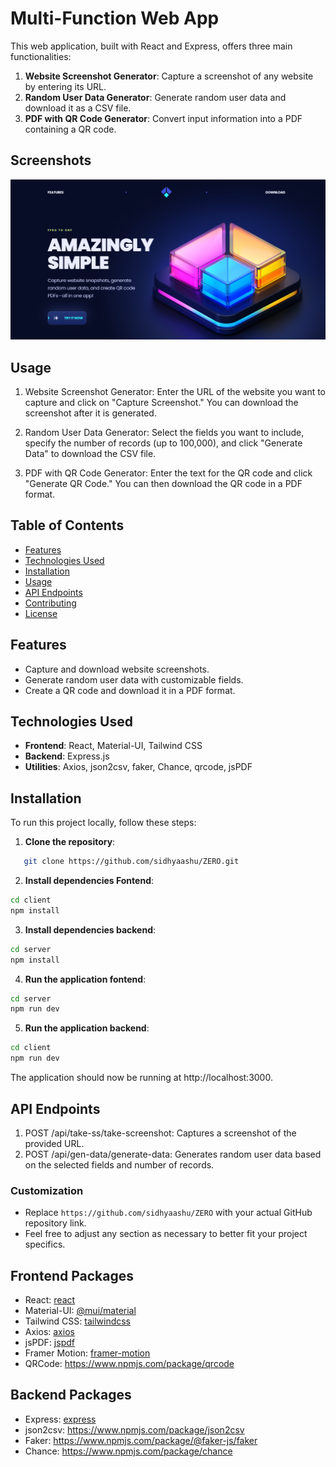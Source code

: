 # Multi-Function Web App

This web application, built with React and Express, offers three main functionalities:

1. **Website Screenshot Generator**: Capture a screenshot of any website by entering its URL.
2. **Random User Data Generator**: Generate random user data and download it as a CSV file.
3. **PDF with QR Code Generator**: Convert input information into a PDF containing a QR code.

## Screenshots

![Screenshot of landing page](images/ss.png)

## Usage
1. Website Screenshot Generator: Enter the URL of the website you want to capture and click on "Capture Screenshot." You can download the screenshot after it is generated.

2. Random User Data Generator: Select the fields you want to include, specify the number of records (up to 100,000), and click "Generate Data" to download the CSV file.

3. PDF with QR Code Generator: Enter the text for the QR code and click "Generate QR Code." You can then download the QR code in a PDF format.


## Table of Contents

- [Features](#features)
- [Technologies Used](#technologies-used)
- [Installation](#installation)
- [Usage](#usage)
- [API Endpoints](#api-endpoints)
- [Contributing](#contributing)
- [License](#license)

## Features

- Capture and download website screenshots.
- Generate random user data with customizable fields.
- Create a QR code and download it in a PDF format.

## Technologies Used

- **Frontend**: React, Material-UI, Tailwind CSS
- **Backend**: Express.js
- **Utilities**: Axios, json2csv, faker, Chance, qrcode, jsPDF

## Installation

To run this project locally, follow these steps:

1. **Clone the repository**:

```bash
   git clone https://github.com/sidhyaashu/ZERO.git
```
2. **Install dependencies Fontend**:

```bash
cd client
npm install
```
3. **Install dependencies backend**:

```bash
cd server
npm install
```
4. **Run the application fontend**:

```bash
cd server
npm run dev
```
5. **Run the application backend**:

```bash
cd client
npm run dev
```

The application should now be running at http://localhost:3000.

## API Endpoints
1. POST /api/take-ss/take-screenshot: Captures a screenshot of the provided URL.
2. POST /api/gen-data/generate-data: Generates random user data based on the selected fields and number of records.



### Customization
- Replace `https://github.com/sidhyaashu/ZERO` with your actual GitHub repository link.
- Feel free to adjust any section as necessary to better fit your project specifics.



## Frontend Packages
 - React: [react](https://vitejs.dev/guide/)
 - Material-UI: [@mui/material](https://mui.com/material-ui/)
 - Tailwind CSS: [tailwindcss](https://tailwindcss.com/)
 - Axios: [axios](https://axios-http.com/docs/intro)
 - jsPDF: [jspdf](https://parallax.github.io/jsPDF/docs/jsPDF.html)
 - Framer Motion: [framer-motion](https://www.framer.com/motion/)
 - QRCode: https://www.npmjs.com/package/qrcode

## Backend Packages
 - Express: [express](https://expressjs.com/)
 - json2csv: https://www.npmjs.com/package/json2csv
 - Faker: https://www.npmjs.com/package/@faker-js/faker
 - Chance: https://www.npmjs.com/package/chance